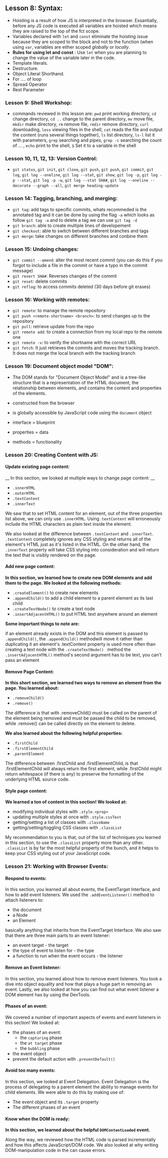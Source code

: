 ## Lesson 8: Syntax:


* Hoisting is a result of how JS is interpreted in the browser. Essantially, before any JS code is executed all variables are hoisted which means they are raised to the top of the fct scope.
* Variables declared with `let` and `const` eliminate the hoisting issue because they are scoped to the block and not to the function (when using `var`, variables are either scoped *globally* or *locally*.
* __Rules for using let and const__ : Use `let` when you are planning to change the value of the variable later in the code.
* Template literals.
* Destructure. 
* Object Literal Shorthand.
* For .... of loop 
* Spread Operator
* Rest Parameter 

### Lesson 9: Shell Workshop:


* commands reviewed in this lesson are: `pwd` print working directory, `cd` change directory, `cd ..` change to the parent directory, `mv` move file, `mkdir` make directory, `rm` remove file, `rmdir` remove directory, `curl` downloading, `less` viewing files in the shell, `cat` reads the file and output the content (runs several things together), `ls` list directory, `ls-l` list it with parameters, `grep` searching and pipes, `grep -c` searching the count of ... , `echo` print to the shell, `$` Set it to a variable in the shell

### Lesson 10, 11, 12, 13: Version Control:

* `git status`, `git init`, `git clone`, `git push`, `git push`, `git commit`, `git log`, `git log --oneline`,  `git log --stat`, `git show`, `git log -p`, `git log -p --stat`, `git log -p -w`, `git log --stat SHA#`, `git log --oneline --decorate --graph --all`, `git merge heading-update`

### Lesson 14: Tagging, branching, and merging:

* `git tag`: add tags to specific commits, whats recommeded is the annotated tag and it can be done by using the flag `-a` which looks as follow `git tag -a` and to delete a tag we can use `git tag -d`
* `git branch`: able to create multiple lines of developement
* `git checkout`: able to switch between different branches and tags
* `git merge`: take changes on different branches and conbine them

### Lesson 15: Undoing changes:

* `git commit --amend`: alter the most recent commit (you can do this if you forgot to include a file in the commit or have a typo in the commit message)
* `git revert SHA#`: Reverses changes of the commit
* `git reset`: delete commits
* `git reflog`: to access commits deleted (30 days before git erases)

### Lesson 16: Working with remotes:

* `git remote`: to manage the remote repository
* `git push <remote-shortname> <branch>`: to send changes up to the repository
* `git pull`: retrieve update from the repo
* `git remote add`: to create a connection from my local repo to the remote one
* `git remote -v`: to verify the shortname with the correct URL
* `git fetch`:  It just retrieves the commits and moves the tracking branch. It does not merge the local branch with the tracking branch

### Lesson 19: Document object model "DOM":

* The DOM stands for "Document Object Model" and is a tree-like structure that is a representation of the HTML document, the relationship between elements, and contains the content and properties of the elements.
* constructed from the browser
* is globally accessible by JavaScript code using the `document` object

* interface = blueprint
* properties = data
* methods = functionality

### Lesson 20: Creating Content with JS:

#### Update existing page content:

__ In this section, we looked at multiple ways to change page content: __

* `.innerHTML`
* `.outerHTML`
* `.textContent`
* `.innerText`

We saw that to set HTML content for an element, out of the three properties list above, we can only use `.innerHTML`. Using .`textContent` will erroneously include the HTML characters as plain text inside the element.

We also looked at the difference between `.textContent` and `.innerText`. `.textContent` completely ignores any CSS styling and returns all of the element's HTML just as it's listed in the HTML. On the other hand, the `.innerText` property will take CSS styling into consideration and will return the text that is visibly rendered on the page.

#### Add new page content:

__In this section, we learned how to create new DOM elements and add them to the page. We looked at the following methods:__

* `.createElement()` to create new elements
* `.appendChild()` to add a child element to a parent element as its last child
* `.createTextNode()` to create a text node
* `.insertAdjacentHTML()` to put HTML text anywhere around an element

__Some important things to note are:__

if an element already exists in the DOM and this element is passed to `.appendChild()`, the  `.appendChild()` methodwill move it rather than duplicating it
an element's .textContent property is used more often than creating a text node with the `.createTextNode() ` method
the `.insertAdjacentHTML()` method's second argument has to be text, you can't pass an element

#### Remove Page Content:

__In this short section, we learned two ways to remove an element from the page. You learned about:__

* `.removeChild()`
* `.remove()`

The difference is that with .removeChild() must be called on the parent of the element being removed and must be passed the child to be removed, while .remove() can be called directly on the element to delete.

__We also learned about the following helpful properties:__

* `.firstChild`
* `.firstElementChild`
* `.parentElement`

The difference between .firstChild and .firstElementChild, is that .firstElementChild will always return the first element, while .firstChild might return whitespace (if there is any) to preserve the formatting of the underlying HTML source code.

#### Style page content:

__We learned a ton of content in this section! We looked at:__

* modifying individual styles with `.style.<prop>`
* updating multiple styles at once with `.style.cssText`
* getting/setting a list of classes with `.className`
* getting/setting/toggling CSS classes with `.classList`

My recommendation to you is that, out of the list of techniques you learned in this section, to use the `.classList` property more than any other. `.classList` is by far the most helpful property of the bunch, and it helps to keep your CSS styling out of your JavaScript code.

### Lesson 21: Working with Browser Events:

#### Respond to events:

In this section, you learned all about events, the EventTarget Interface, and how to add event listeners. We used the `.addEventListener()` method to attach listeners to:

* the document
* a Node
* an Element

basically anything that inherits from the EventTarget Interface. We also saw that there are three main parts to an event listener:

* an event target - the target
* the type of event to listen for - the type
* a function to run when the event occurs - the listener

#### Remove an Event listener:

In this section, you learned about how to remove event listeners. You took a dive into object equality and how that plays a huge part in removing an event. Lastly, we also looked at how you can find out what event listener a DOM element has by using the DevTools.

#### Phases of an event:

We covered a number of important aspects of events and event listeners in this section! We looked at:

* the phases of an event:
    * the `capturing` phase
    * the `at target` phase
    * the `bubbling`  phase
* the event object
* prevent the default action with `.preventDefault()`


#### Avoid too many events:

In this section, we looked at Event Delegation. Event Delegation is the process of delegating to a parent element the ability to manage events for child elements. We were able to do this by making use of:

* The event object and its `.target` property
* The different phases of an event

#### Know when the DOM is ready:

__In this section, we learned about the helpful `DOMContentLoaded` event.__

Along the way, we reviewed how the HTML code is parsed incrementally and how this affects JavaScript/DOM code. We also looked at why writing DOM-manipulation code in the <head> can cause errors.


